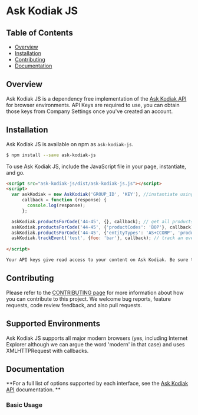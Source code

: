 # Ask Kodiak JS

## Table of Contents

 * [Overview](#overview)
 * [Installation](#installation)
 * [Contributing](#contributing)
 * [Documentation](#documentation)

## Overview 

Ask Kodiak JS is a dependency free implementation of the [Ask Kodiak API](https://api.askkodiak.com/doc/) for browser environments. API Keys are required to use, you can obtain those keys from Company Settings once you've created an account.

## Installation

Ask Kodiak JS is available on npm as `ask-kodiak-js`.

```bash
$ npm install --save ask-kodiak-js
```

To use Ask Kodiak JS, include the JavaScript file in your page, instantiate, and go.

```html
<script src="ask-kodiak-js/dist/ask-kodiak-js.js"></script>
<script>
  var askKodiak = new AskKodiak('GROUP_ID', 'KEY'), //instantiate using your key and group id. get these from comapny settings in Ask Kodiak.
      callback = function (response) {
        console.log(response);
      };

  askKodiak.productsForCode('44-45', {}, callback); // get all products for the retail NAICS sector
  askKodiak.productsForCode('44-45', {'productCodes': 'BOP'}, callback); // get all products for the retail NAICS sector that are BOP
  askKodiak.productsForCode('44-45', {'entityTypes': 'AS+CCORP', 'productCodes': 'BOP'}, callback); // get all BOP products for the retail NAICS sector that accept Associations and C Corps as entity types
  askKodiak.trackEvent('test', {foo: 'bar'}, callback); // track an event called 'test' with one property, foo, that has a value of bar.
  
</script>

Your API keys give read access to your content on Ask Kodiak. Be sure to keeep them safe. If you consider the information your company has added to Ask Kodiak sensitive, be sure to keep these keys behind a login screen in your app. 

```

## Contributing

Please refer to the [CONTRIBUTING page](./CONTRIBUTING.md) for more information
about how you can contribute to this project. We welcome bug reports, feature
requests, code review feedback, and also pull requests.

## Supported Environments

Ask Kodiak JS supports all major modern browsers (yes, including Internet Explorer although we can argue the word 'modern' in that case) and uses XMLHTTPRequest with callbacks. 

## Documentation 

**For a full list of options supported by each interface, see the [Ask Kodiak API](https://api.askkodiak.com/doc/) documentation. **

### Basic Usage


